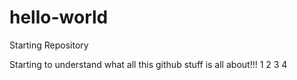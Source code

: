 # hello-world
Starting Repository

Starting to understand what all this github stuff is all about!!!
1
2
3
4

